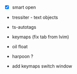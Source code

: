 

- [x] smart open 
- tressiter - text objects
- ts-autotags 
- keymaps (fix tab from lvim)

- oil float
- harpoon ?

- add keymaps switch window


